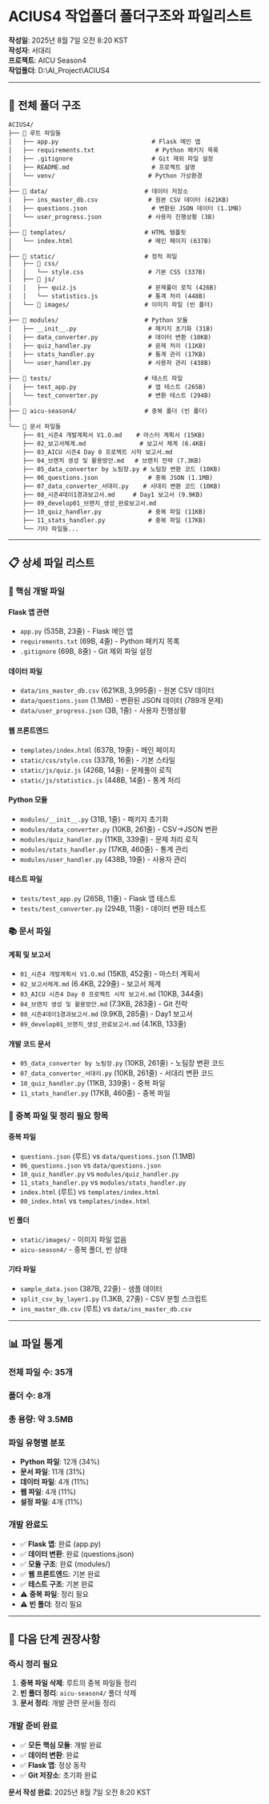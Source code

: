 # ACIUS4 작업폴더 폴더구조와 파일리스트

**작성일**: 2025년 8월 7일 오전 8:20 KST  
**작성자**: 서대리  
**프로젝트**: AICU Season4  
**작업폴더**: D:\AI_Project\ACIUS4

---

## 📁 **전체 폴더 구조**

```
ACIUS4/
├── 📄 루트 파일들
│   ├── app.py                          # Flask 메인 앱
│   ├── requirements.txt                 # Python 패키지 목록
│   ├── .gitignore                      # Git 제외 파일 설정
│   ├── README.md                       # 프로젝트 설명
│   └── venv/                          # Python 가상환경
│
├── 📁 data/                           # 데이터 저장소
│   ├── ins_master_db.csv              # 원본 CSV 데이터 (621KB)
│   ├── questions.json                  # 변환된 JSON 데이터 (1.1MB)
│   └── user_progress.json             # 사용자 진행상황 (3B)
│
├── 📁 templates/                      # HTML 템플릿
│   └── index.html                     # 메인 페이지 (637B)
│
├── 📁 static/                         # 정적 파일
│   ├── 📁 css/
│   │   └── style.css                  # 기본 CSS (337B)
│   ├── 📁 js/
│   │   ├── quiz.js                    # 문제풀이 로직 (426B)
│   │   └── statistics.js              # 통계 처리 (448B)
│   └── 📁 images/                     # 이미지 파일 (빈 폴더)
│
├── 📁 modules/                        # Python 모듈
│   ├── __init__.py                    # 패키지 초기화 (31B)
│   ├── data_converter.py              # 데이터 변환 (10KB)
│   ├── quiz_handler.py                # 문제 처리 (11KB)
│   ├── stats_handler.py               # 통계 관리 (17KB)
│   └── user_handler.py                # 사용자 관리 (438B)
│
├── 📁 tests/                          # 테스트 파일
│   ├── test_app.py                    # 앱 테스트 (265B)
│   └── test_converter.py              # 변환 테스트 (294B)
│
├── 📁 aicu-season4/                   # 중복 폴더 (빈 폴더)
│
└── 📄 문서 파일들
    ├── 01_시즌4 개발계획서 V1.O.md    # 마스터 계획서 (15KB)
    ├── 02_보고서체계.md               # 보고서 체계 (6.4KB)
    ├── 03_AICU 시즌4 Day 0 프로젝트 시작 보고서.md
    ├── 04_브랜치 생성 및 활용방안.md   # 브랜치 전략 (7.3KB)
    ├── 05_data_converter by 노팀장.py # 노팀장 변환 코드 (10KB)
    ├── 06_questions.json              # 중복 JSON (1.1MB)
    ├── 07_data_converter_서대리.py    # 서대리 변환 코드 (10KB)
    ├── 08_시즌4데이1경과보고서.md     # Day1 보고서 (9.9KB)
    ├── 09_develop01_브랜치_생성_완료보고서.md
    ├── 10_quiz_handler.py             # 중복 파일 (11KB)
    ├── 11_stats_handler.py            # 중복 파일 (17KB)
    └── 기타 파일들...
```

---

## 📋 **상세 파일 리스트**

### **🔧 핵심 개발 파일**

#### **Flask 앱 관련**
- `app.py` (535B, 23줄) - Flask 메인 앱
- `requirements.txt` (69B, 4줄) - Python 패키지 목록
- `.gitignore` (69B, 8줄) - Git 제외 파일 설정

#### **데이터 파일**
- `data/ins_master_db.csv` (621KB, 3,995줄) - 원본 CSV 데이터
- `data/questions.json` (1.1MB) - 변환된 JSON 데이터 (789개 문제)
- `data/user_progress.json` (3B, 1줄) - 사용자 진행상황

#### **웹 프론트엔드**
- `templates/index.html` (637B, 19줄) - 메인 페이지
- `static/css/style.css` (337B, 16줄) - 기본 스타일
- `static/js/quiz.js` (426B, 14줄) - 문제풀이 로직
- `static/js/statistics.js` (448B, 14줄) - 통계 처리

#### **Python 모듈**
- `modules/__init__.py` (31B, 1줄) - 패키지 초기화
- `modules/data_converter.py` (10KB, 261줄) - CSV→JSON 변환
- `modules/quiz_handler.py` (11KB, 339줄) - 문제 처리 로직
- `modules/stats_handler.py` (17KB, 460줄) - 통계 관리
- `modules/user_handler.py` (438B, 19줄) - 사용자 관리

#### **테스트 파일**
- `tests/test_app.py` (265B, 11줄) - Flask 앱 테스트
- `tests/test_converter.py` (294B, 11줄) - 데이터 변환 테스트

### **📚 문서 파일**

#### **계획 및 보고서**
- `01_시즌4 개발계획서 V1.O.md` (15KB, 452줄) - 마스터 계획서
- `02_보고서체계.md` (6.4KB, 229줄) - 보고서 체계
- `03_AICU 시즌4 Day 0 프로젝트 시작 보고서.md` (10KB, 344줄)
- `04_브랜치 생성 및 활용방안.md` (7.3KB, 283줄) - Git 전략
- `08_시즌4데이1경과보고서.md` (9.9KB, 285줄) - Day1 보고서
- `09_develop01_브랜치_생성_완료보고서.md` (4.1KB, 133줄)

#### **개발 코드 문서**
- `05_data_converter by 노팀장.py` (10KB, 261줄) - 노팀장 변환 코드
- `07_data_converter_서대리.py` (10KB, 261줄) - 서대리 변환 코드
- `10_quiz_handler.py` (11KB, 339줄) - 중복 파일
- `11_stats_handler.py` (17KB, 460줄) - 중복 파일

### **🔄 중복 파일 및 정리 필요 항목**

#### **중복 파일**
- `questions.json` (루트) vs `data/questions.json` (1.1MB)
- `06_questions.json` vs `data/questions.json`
- `10_quiz_handler.py` vs `modules/quiz_handler.py`
- `11_stats_handler.py` vs `modules/stats_handler.py`
- `index.html` (루트) vs `templates/index.html`
- `00_index.html` vs `templates/index.html`

#### **빈 폴더**
- `static/images/` - 이미지 파일 없음
- `aicu-season4/` - 중복 폴더, 빈 상태

#### **기타 파일**
- `sample_data.json` (387B, 22줄) - 샘플 데이터
- `split_csv_by_layer1.py` (1.3KB, 27줄) - CSV 분할 스크립트
- `ins_master_db.csv` (루트) vs `data/ins_master_db.csv`

---

## 📊 **파일 통계**

### **전체 파일 수**: 35개
### **폴더 수**: 8개
### **총 용량**: 약 3.5MB

### **파일 유형별 분포**
- **Python 파일**: 12개 (34%)
- **문서 파일**: 11개 (31%)
- **데이터 파일**: 4개 (11%)
- **웹 파일**: 4개 (11%)
- **설정 파일**: 4개 (11%)

### **개발 완료도**
- ✅ **Flask 앱**: 완료 (app.py)
- ✅ **데이터 변환**: 완료 (questions.json)
- ✅ **모듈 구조**: 완료 (modules/)
- ✅ **웹 프론트엔드**: 기본 완료
- ✅ **테스트 구조**: 기본 완료
- ⚠️ **중복 파일**: 정리 필요
- ⚠️ **빈 폴더**: 정리 필요

---

## 🎯 **다음 단계 권장사항**

### **즉시 정리 필요**
1. **중복 파일 삭제**: 루트의 중복 파일들 정리
2. **빈 폴더 정리**: `aicu-season4/` 폴더 삭제
3. **문서 정리**: 개발 관련 문서들 정리

### **개발 준비 완료**
- ✅ **모든 핵심 모듈**: 개발 완료
- ✅ **데이터 변환**: 완료
- ✅ **Flask 앱**: 정상 동작
- ✅ **Git 저장소**: 초기화 완료

**문서 작성 완료**: 2025년 8월 7일 오전 8:20 KST
